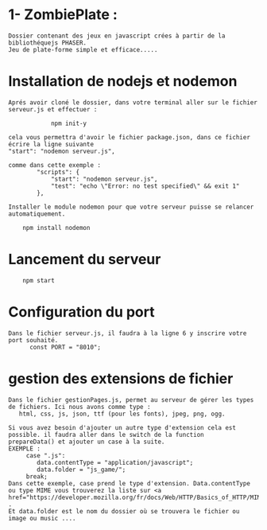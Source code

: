 #                                       1- ZombiePlate :
    
    Dossier contenant des jeux en javascript crées à partir de la bibliothéquejs PHASER.
    Jeu de plate-forme simple et efficace.....

# Installation de nodejs et nodemon   
    Aprés avoir cloné le dossier, dans votre terminal aller sur le fichier serveur.js et effectuer :
            
                npm init-y
    
    cela vous permettra d'avoir le fichier package.json, dans ce fichier écrire la ligne suivante 
    "start": "nodemon serveur.js",
    
    comme dans cette exemple :
            "scripts": {
                "start": "nodemon serveur.js",
                "test": "echo \"Error: no test specified\" && exit 1"
            },
            
    Installer le module nodemon pour que votre serveur puisse se relancer automatiquement.
        
        npm install nodemon
        
# Lancement du serveur 
        npm start
    
    
# Configuration du port 
    Dans le fichier serveur.js, il faudra à la ligne 6 y inscrire votre port souhaité.
          const PORT = "8010";
          
# gestion des extensions de fichier
    Dans le fichier gestionPages.js, permet au serveur de gérer les types de fichiers. Ici nous avons comme type :
       html, css, js, json, ttf (pour les fonts), jpeg, png, ogg.
       
    Si vous avez besoin d'ajouter un autre type d'extension cela est possible. il faudra aller dans le switch de la function
    prepareData() et ajouter un case à la suite.
    EXEMPLE :
         case ".js":   
            data.contentType = "application/javascript";
            data.folder = "js_game/";
         break;
    Dans cette exemple, case prend le type d'extension. Data.contentType ou type MIME vous trouverez la liste sur <a href="https://developer.mozilla.org/fr/docs/Web/HTTP/Basics_of_HTTP/MIME_types/Common_types">modzilla</a> .
    Et data.folder est le nom du dossier où se trouvera le fichier ou image ou music ....
    
